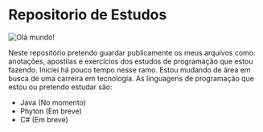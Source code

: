# Repositorio de Estudos

![Olá mundo!](https://www.freecodecamp.org/news/content/images/size/w2000/2022/06/helloWorld.png)

Neste repositório pretendo guardar publicamente os meus arquivos como: anotações, apostilas e exercícios dos estudos de programação que estou fazendo.
Iniciei há pouco tempo nesse ramo. Estou mudando de área em busca de uma carreira em tecnologia.
As linguagens de programação que estou ou pretendo estudar são:

- Java (No momento)
- Phyton (Em breve)
- C# (Em breve)